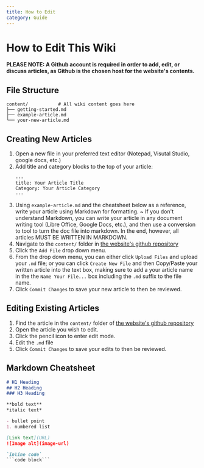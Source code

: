 ```yaml
---
title: How to Edit
category: Guide
---
```


# How to Edit This Wiki

**PLEASE NOTE: A Github account is required in order to add, edit, or discuss articles, as Github is the chosen host for the website's contents.**

## File Structure

```
content/           # All wiki content goes here
├── getting-started.md
├── example-article.md
└── your-new-article.md
```

## Creating New Articles

1. Open a new file in your preferred text editor (Notepad, Visutal Studio, google docs, etc.)
2. Add title and category blocks to the top of your article:
   ```
   ---
   title: Your Article Title
   Category: Your Article Category
   ---
   ```
3. Using `example-article.md`  and the cheatsheet below as a reference, write your article using Markdown for formatting.
      ~ If you don't understand Markdown, you can write your article in any document writing tool (Libre Office, Google Docs, etc.), and then use a conversion to tool to turn the doc file into markdown. In the end, however, all articles MUST BE WRITTEN IN MARKDOWN.
4. Navigate to the `content/` folder in [the website's github repository](https://github.com/This-Way-Up-org/this-way-up.org/)
5. Click the `Add File` drop down menu.
6. From the drop down menu, you can either click `Upload Files` and upload your `.md` file; or you can click `Create New File` and then Copy/Paste your written article into the text box, making sure to add a your article name in the the `Name Your File...` box including the `.md` suffix to the file name.
7. Click `Commit Changes` to save your new article to then be reviewed.

## Editing Existing Articles

1. Find the article in the `content/` folder of [the website's github repository](https://github.com/This-Way-Up-org/this-way-up.org/)
2. Open the article you wish to edit.
3. Click the pencil icon to enter edit mode.
4. Edit the `.md` file
5. Click `Commit Changes` to save your edits to then be reviewed.

## Markdown Cheatsheet

```markdown
# H1 Heading
## H2 Heading
### H3 Heading

**bold text**
*italic text*

- bullet point
1. numbered list

[Link text](URL)
![Image alt](image-url)

`inline code`
```code block```
```
